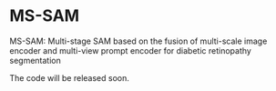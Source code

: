 # MS-SAM
MS-SAM: Multi-stage SAM based on the fusion of multi-scale image encoder and multi-view prompt encoder for diabetic retinopathy segmentation

The code will be released soon.
